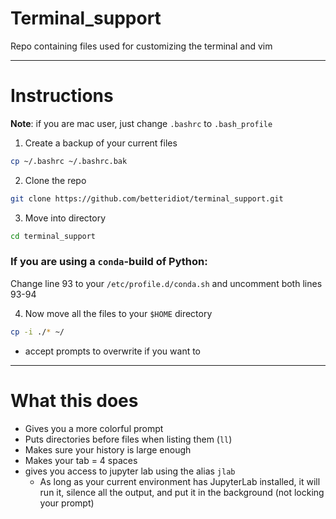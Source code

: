 # Terminal_support
Repo containing files used for customizing the terminal and vim

---
# Instructions
**Note**: if you are mac user, just change `.bashrc` to `.bash_profile`

1. Create a backup of your current files
```bash
cp ~/.bashrc ~/.bashrc.bak
```

2. Clone the repo
```bash
git clone https://github.com/betteridiot/terminal_support.git
```
3. Move into directory
```bash
cd terminal_support
```
### If you are using a `conda`-build of Python:
Change line 93 to your `/etc/profile.d/conda.sh` and uncomment both lines 93-94

4. Now move all the files to your `$HOME` directory
```bash
cp -i ./* ~/
```
 * accept prompts to overwrite if you want to

---
# What this does
* Gives you a more colorful prompt
* Puts directories before files when listing them (`ll`)
* Makes sure your history is large enough
* Makes your tab = 4 spaces
* gives you access to jupyter lab using the alias `jlab`
  * As long as your current environment has JupyterLab installed, it will run it, silence all the output, and put it in the background (not locking your prompt)

